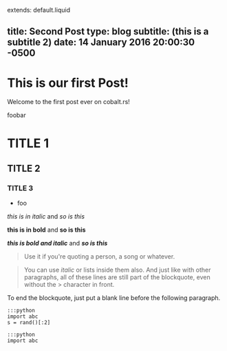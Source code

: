extends: default.liquid

title: Second Post
type: blog
subtitle: (this is a subtitle 2)
date: 14 January 2016 20:00:30 -0500
---

# This is our first Post!

Welcome to the first post ever on cobalt.rs!

foobar



# TITLE 1
## TITLE 2
### TITLE 3

* foo

*this is in italic*  and _so is this_

**this is in bold**  and __so is this__

***this is bold and italic***  and ___so is this___

> Use it if you're quoting a person, a song or whatever.

> You can use *italic* or lists inside them also.
And just like with other paragraphs,
all of these lines are still
part of the blockquote, even without the > character in front.

To end the blockquote, just put a blank line before the following
paragraph.


    :::python
    import abc
    s = rand()[:2]

    :::python
    import abc
